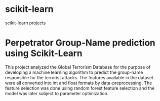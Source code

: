 # scikit-learn
scikit-learn projects

# Perpetrator Group-Name prediction using Scikit-Learn

This project analyzed the Global Terrorism Database for the purpose of developing a machine learning algorithm to predict the group-name responsible for the terrorist attacks. The features available in the dataset were all converted into int and float formats by data-preprocessing. The feature selection was done using random forest feature selection and the model was later subject to parameter optimization.
